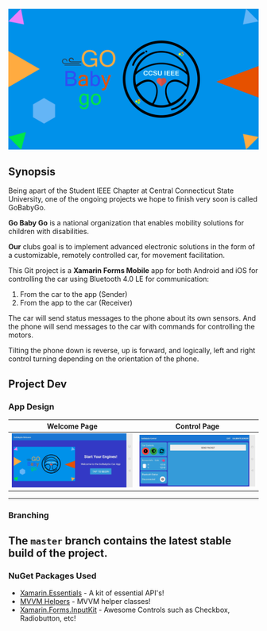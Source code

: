 ![](Images/go.png?raw=true "GoBabyGo Logo")

## Synopsis
Being apart of the Student IEEE Chapter at Central Connecticut State University, one of the ongoing projects 
we hope to finish very soon is called GoBabyGo.

<b>Go Baby Go</b> is a national organization that enables mobility solutions for children with disabilities.

<b>Our</b> clubs goal is to implement advanced electronic solutions in the form of a customizable, 
remotely controlled car, for movement facilitation.

This Git project is a <b>Xamarin Forms Mobile</b> app for both Android and iOS for controlling the car using Bluetooth 4.0 LE for communication:
1. From the car to the app (Sender) 
2. From the app to the car (Receiver)

The car will send status messages to the phone about its own sensors. 
And the phone will send messages to the car with commands for controlling the motors.

Tilting the phone down is reverse, up is forward, and logically, left and right control turning depending on the orientation of the phone.


## Project Dev

### App Design

Welcome Page | Control Page |
:------------------------------------------------:|:-------------------------------------------------:
![](Images/welcomepage.jpg?raw=true "UI Design")  |  ![](Images/controlpage.jpg?raw=true "UI Design")

---

### Branching

The ```master``` branch contains the latest stable build of the project.
---

### NuGet Packages Used
- [Xamarin.Essentials](https://github.com/xamarin/Essentials) - A kit of essential API's!
- [MVVM Helpers](https://github.com/jamesmontemagno/mvvm-helpers) - MVVM helper classes!
- [Xamarin.Forms.InputKit](https://github.com/enisn/Xamarin.Forms.InputKit) -  Awesome Controls such as Checkbox, Radiobutton, etc!